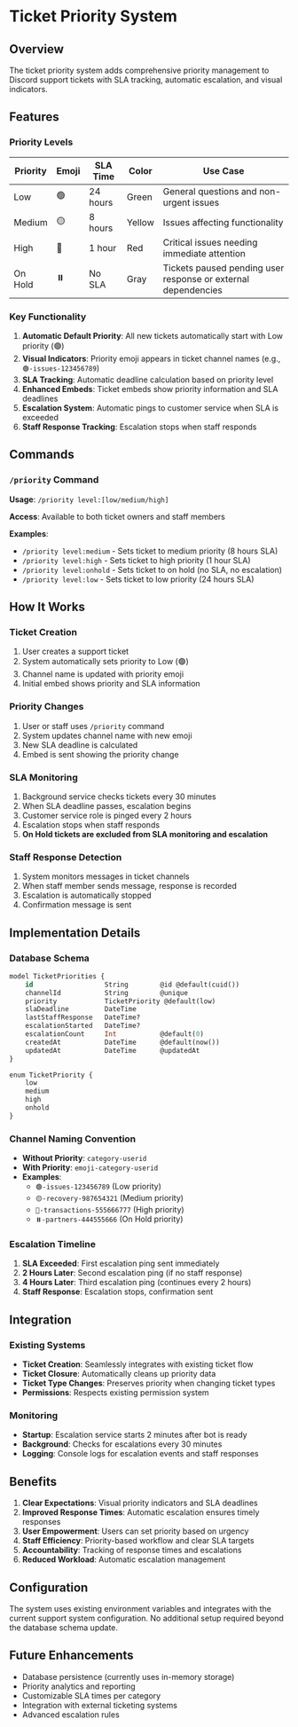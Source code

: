 # Ticket Priority System

## Overview

The ticket priority system adds comprehensive priority management to Discord support tickets with SLA tracking, automatic escalation, and visual indicators.

## Features

### Priority Levels

| Priority | Emoji | SLA Time | Color | Use Case |
|----------|-------|----------|-------|----------|
| Low      | 🟢    | 24 hours | Green | General questions and non-urgent issues |
| Medium   | 🟡    | 8 hours  | Yellow | Issues affecting functionality |
| High     | 🔴    | 1 hour   | Red | Critical issues needing immediate attention |
| On Hold  | ⏸️    | No SLA   | Gray | Tickets paused pending user response or external dependencies |

### Key Functionality

1. **Automatic Default Priority**: All new tickets automatically start with Low priority (🟢)
2. **Visual Indicators**: Priority emoji appears in ticket channel names (e.g., `🟢-issues-123456789`)
3. **SLA Tracking**: Automatic deadline calculation based on priority level
4. **Enhanced Embeds**: Ticket embeds show priority information and SLA deadlines
5. **Escalation System**: Automatic pings to customer service when SLA is exceeded
6. **Staff Response Tracking**: Escalation stops when staff responds

## Commands

### `/priority` Command

**Usage**: `/priority level:[low/medium/high]`

**Access**: Available to both ticket owners and staff members

**Examples**:
- `/priority level:medium` - Sets ticket to medium priority (8 hours SLA)
- `/priority level:high` - Sets ticket to high priority (1 hour SLA)  
- `/priority level:onhold` - Sets ticket to on hold (no SLA, no escalation)
- `/priority level:low` - Sets ticket to low priority (24 hours SLA)

## How It Works

### Ticket Creation
1. User creates a support ticket
2. System automatically sets priority to Low (🟢)
3. Channel name is updated with priority emoji
4. Initial embed shows priority and SLA information

### Priority Changes
1. User or staff uses `/priority` command
2. System updates channel name with new emoji
3. New SLA deadline is calculated
4. Embed is sent showing the priority change

### SLA Monitoring
1. Background service checks tickets every 30 minutes
2. When SLA deadline passes, escalation begins
3. Customer service role is pinged every 2 hours
4. Escalation stops when staff responds
5. **On Hold tickets are excluded from SLA monitoring and escalation**

### Staff Response Detection
1. System monitors messages in ticket channels
2. When staff member sends message, response is recorded
3. Escalation is automatically stopped
4. Confirmation message is sent

## Implementation Details

### Database Schema
```sql
model TicketPriorities {
    id                  String        @id @default(cuid())
    channelId           String        @unique
    priority            TicketPriority @default(low)
    slaDeadline         DateTime
    lastStaffResponse   DateTime?
    escalationStarted   DateTime?
    escalationCount     Int           @default(0)
    createdAt           DateTime      @default(now())
    updatedAt           DateTime      @updatedAt
}

enum TicketPriority {
    low
    medium
    high
    onhold
}
```

### Channel Naming Convention
- **Without Priority**: `category-userid`
- **With Priority**: `emoji-category-userid`
- **Examples**:
  - `🟢-issues-123456789` (Low priority)
  - `🟡-recovery-987654321` (Medium priority)
  - `🔴-transactions-555666777` (High priority)
  - `⏸️-partners-444555666` (On Hold priority)

### Escalation Timeline
1. **SLA Exceeded**: First escalation ping sent immediately
2. **2 Hours Later**: Second escalation ping (if no staff response)
3. **4 Hours Later**: Third escalation ping (continues every 2 hours)
4. **Staff Response**: Escalation stops, confirmation sent

## Integration

### Existing Systems
- **Ticket Creation**: Seamlessly integrates with existing ticket flow
- **Ticket Closure**: Automatically cleans up priority data
- **Ticket Type Changes**: Preserves priority when changing ticket types
- **Permissions**: Respects existing permission system

### Monitoring
- **Startup**: Escalation service starts 2 minutes after bot is ready
- **Background**: Checks for escalations every 30 minutes
- **Logging**: Console logs for escalation events and staff responses

## Benefits

1. **Clear Expectations**: Visual priority indicators and SLA deadlines
2. **Improved Response Times**: Automatic escalation ensures timely responses
3. **User Empowerment**: Users can set priority based on urgency
4. **Staff Efficiency**: Priority-based workflow and clear SLA targets
5. **Accountability**: Tracking of response times and escalations
6. **Reduced Workload**: Automatic escalation management

## Configuration

The system uses existing environment variables and integrates with the current support system configuration. No additional setup required beyond the database schema update.

## Future Enhancements

- Database persistence (currently uses in-memory storage)
- Priority analytics and reporting
- Customizable SLA times per category
- Integration with external ticketing systems
- Advanced escalation rules